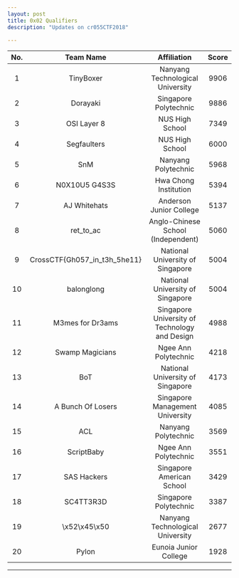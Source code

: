 ```yaml
---
layout: post
title: 0x02 Qualifiers
description: "Updates on cr055CTF2018"

---
```


| No. | Team Name | Affiliation | Score|
|:----------:|:-----------:|:-------------:|:------:|
| 1 | TinyBoxer | Nanyang Technological University | 9906 |
| 2 | Dorayaki | Singapore Polytechnic | 9886 |
| 3 | OSI Layer 8 | NUS High School | 7349 |
| 4 | Segfaulters | NUS High School | 6000 |
| 5 | SnM | Nanyang Polytechnic | 5968 |
| 6 | N0X10U5 G4S3S | Hwa Chong Institution | 5394 |
| 7 | AJ Whitehats | Anderson Junior College | 5137 |
| 8 | ret_to_ac | Anglo-Chinese School (Independent) | 5060 |
| 9 | CrossCTF{Gh057_in_t3h_5he11} | National University of Singapore | 5004 |
| 10 | balonglong | National University of Singapore | 5004 |
| 11 | M3mes for Dr3ams | Singapore University of Technology and Design | 4988 |
| 12 | Swamp Magicians | Ngee Ann Polytechnic | 4218 |
| 13 | BoT | National University of Singapore | 4173 |
| 14 | A Bunch Of Losers | Singapore Management University | 4085 |
| 15 | ACL | Nanyang Polytechnic | 3569 |
| 16 | ScriptBaby | Ngee Ann Polytechnic | 3551 |
| 17 | SAS Hackers | Singapore American School | 3429 |
| 18 | SC4TT3R3D | Singapore Polytechnic | 3387 |
| 19 | \x52\x45\x50 | Nanyang Technological University | 2677 |
| 20 | Pylon | Eunoia Junior College | 1928 |


---